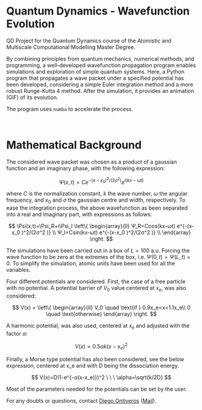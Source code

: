 # Quantum Dynamics - Wavefunction Evolution

QD Project for the Quantum Dynamics course of the Atomistic and Multiscale Computational Modelling Master Degree.

By combining principles from quantum mechanics, numerical methods, and programming, a well-developed wavefunction propagation program enables simulations and exploration of simple quantum systems. Here, a Python program that propagates a wave packet under a specified potential has been developed, considering a simple Euler integration method and a more robust Runge-Kutta 4 method. After the simulation, it provides an animation (GIF) of its evolution.

The program uses `numba` to accelerate the process.

<br>

# Mathematical Background

The considered wave packet was chosen as a product of a gaussian function and an imaginary phase, with the following expression:


$$ \Psi(x,t) = Ce^{-(x-x_0)^2/(2σ^2)} e^{i(kx-ωt)} $$

where $C$ is the normalization constant, $k$ the wave number, $\omega$ the angular frequency, and $x_0$ and $\sigma$ the gaussian centre and width, respectively. To ease the integration process, the above wavefunction as been separated into a real and imaginary part, with expressions as follows:

$$ 
\Psi(x,t)=\Psi_R+i\Psi_I  \left\{
\begin{array}{ll}
    Ψ_R=Ccos(kx-ωt) e^{-(x-x_0 )^2/(2σ^2 )} \\
    Ψ_I=Csin(kx-ωt) e^{-(x-x_0 )^2/(2σ^2 )} \\
\end{array} 
\right. 
$$

The simulations have been carried out in a box of $L=100$ a.u. Forcing the wave function to be zero at the extremes of the box, i.e. $Ψ(0,t)=Ψ(L,t)=0$. To simplify the simulation, atomic units have been used for all the variables.

Four different potentials are considered. First, the case of a free particle with no potential. A potential barrier of $V_0$ value centered at $x_e$, was also considered:

$$ 
V(x) = \left\{
\begin{array}{ll}
   V_0  \quad \text{if } 0.9x_e<x<1.1x_e\\
    0   \quad \text{otherwise}
\end{array} 
\right.  
$$

A harmonic potential, was also used, centered at $x_e$ and adjusted with the factor $\alpha$:

$$ V(x) = 0.5\alpha k(x-x_e)^2 $$

Finally, a Morse type potential has also been considered, see the below expression, centered at x_e and with D being the dissociation energy.

$$ V(x)=D(1-e^{-α(x-x_e)})^2  \ \ \   \alpha=\sqrt{k/2D} $$

Most of the parameters needed for the potentials can be set by the user.


For any doubts or questions, contact [Diego Ontiveros](https://github.com/diegonti) ([Mail](mailto:diegonti.doc@gmail.com)).
